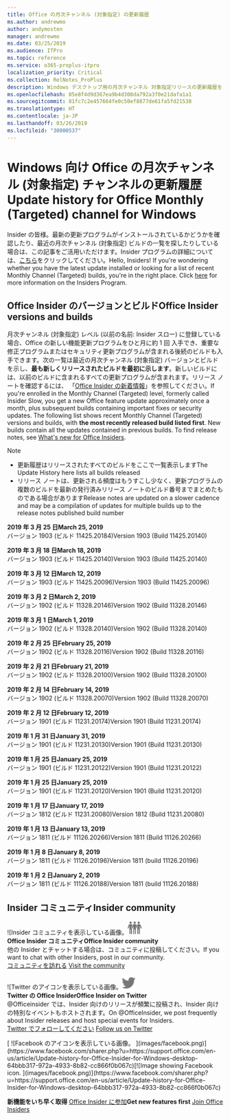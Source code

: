 ```yaml
---
title: Office の月次チャンネル (対象指定) の更新履歴
ms.author: andrewmo
author: andymosten
manager: andrewmo
ms.date: 03/25/2019
ms.audience: ITPro
ms.topic: reference
ms.service: o365-proplus-itpro
localization_priority: Critical
ms.collection: RelNotes_ProPlus
description: Windows デスクトップ用の月次チャンネル 対象指定リリースの更新履歴を Insider の皆様に提供します。
ms.openlocfilehash: 85e8f4d9d367ea9b4d308da792a3f0e21dafa1a1
ms.sourcegitcommit: 81fc7c2e457664fe0c50ef8877de61fa5fd21538
ms.translationtype: HT
ms.contentlocale: ja-JP
ms.lasthandoff: 03/26/2019
ms.locfileid: "30800537"
---
```

# <a name="update-history-for-office-monthly-targeted-channel-for-windows"></a><span data-ttu-id="fc094-103">Windows 向け Office の月次チャンネル (対象指定) チャンネルの更新履歴</span><span class="sxs-lookup"><span data-stu-id="fc094-103">Update history for Office Monthly (Targeted) channel for Windows</span></span>

<span data-ttu-id="fc094-p101">Insider の皆様。最新の更新プログラムがインストールされているかどうかを確認したり、最近の月次チャンネル (対象指定) ビルドの一覧を探したりしている場合は、この記事をご活用いただけます。Insider プログラムの詳細については、[こちら](https://insider.office.com/)をクリックしてください。</span><span class="sxs-lookup"><span data-stu-id="fc094-p101">Hello, Insiders! If you're wondering whether you have the latest update installed or looking for a list of recent Monthly Channel (Targeted) builds, you're in the right place. Click [here](https://insider.office.com/) for more information on the Insiders Program.</span></span>

## <a name="office-insider-versions-and-builds"></a><span data-ttu-id="fc094-107">Office Insider のバージョンとビルド</span><span class="sxs-lookup"><span data-stu-id="fc094-107">Office Insider versions and builds</span></span>

<span data-ttu-id="fc094-p102">月次チャンネル (対象指定) レベル (以前の名前: Insider スロー) に登録している場合、Office の新しい機能更新プログラムをひと月に約 1 回 入手でき、重要な修正プログラムまたはセキュリティ更新プログラムが含まれる後続のビルドも入手できます。次の一覧は最近の月次チャンネル (対象指定) バージョンとビルドを示し、**最も新しくリリースされたビルドを最初に示します**。新しいビルドには、以前のビルドに含まれるすべての更新プログラムが含まれます。リリース ノートを確認するには、 「[Office Insider の新着情報](https://support.office.com/ja-JP/article/what-s-new-for-office-insiders-c152d1e2-96ff-4ce9-8c14-e74e13847a24)」を参照してください。</span><span class="sxs-lookup"><span data-stu-id="fc094-p102">If you're enrolled in the Monthly Channel (Targeted) level, formerly called Insider Slow, you get a new Office feature update approximately once a month, plus subsequent builds containing important fixes or security updates. The following list shows recent Monthly Channel (Targeted) versions and builds, with **the most recently released build listed first**. New builds contain all the updates contained in previous builds. To find release notes, see [What's new for Office Insiders](https://support.office.com/ja-JP/article/what-s-new-for-office-insiders-c152d1e2-96ff-4ce9-8c14-e74e13847a24).</span></span>

> [!NOTE]
> - <span data-ttu-id="fc094-112">更新履歴はリリースされたすべてのビルドをここで一覧表示します</span><span class="sxs-lookup"><span data-stu-id="fc094-112">The Update History here lists all builds released</span></span>
> - <span data-ttu-id="fc094-113">リリース ノートは、更新される頻度はもうすこし少なく、更新プログラムの複数のビルドを最新の発行済みリリース ノートのビルド番号までまとめたものである場合があります</span><span class="sxs-lookup"><span data-stu-id="fc094-113">Release notes are updated on a slower cadence and may be a compilation of updates for multiple builds up to the release notes published build number</span></span>

<span data-ttu-id="fc094-114">**2019 年 3 月 25 日**</span><span class="sxs-lookup"><span data-stu-id="fc094-114">**March 25, 2019**</span></span><br/> <span data-ttu-id="fc094-115">バージョン 1903 (ビルド 11425.20184)</span><span class="sxs-lookup"><span data-stu-id="fc094-115">Version 1903 (Build 11425.20140)</span></span><br/>

<span data-ttu-id="fc094-116">**2019 年 3 月 18 日**</span><span class="sxs-lookup"><span data-stu-id="fc094-116">**March 18, 2019**</span></span><br/> <span data-ttu-id="fc094-117">バージョン 1903 (ビルド 11425.20140)</span><span class="sxs-lookup"><span data-stu-id="fc094-117">Version 1903 (Build 11425.20140)</span></span><br/>

<span data-ttu-id="fc094-118">**2019 年 3 月 12 日**</span><span class="sxs-lookup"><span data-stu-id="fc094-118">**March 12, 2019**</span></span><br/> <span data-ttu-id="fc094-119">バージョン 1903 (ビルド 11425.20096)</span><span class="sxs-lookup"><span data-stu-id="fc094-119">Version 1903 (Build 11425.20096)</span></span><br/>

<span data-ttu-id="fc094-120">**2019 年 3 月 2 日**</span><span class="sxs-lookup"><span data-stu-id="fc094-120">**March 2, 2019**</span></span><br/> <span data-ttu-id="fc094-121">バージョン 1902 (ビルド 11328.20146)</span><span class="sxs-lookup"><span data-stu-id="fc094-121">Version 1902 (Build 11328.20146)</span></span><br/>

<span data-ttu-id="fc094-122">**2019 年 3 月 1 日**</span><span class="sxs-lookup"><span data-stu-id="fc094-122">**March 1, 2019**</span></span><br/> <span data-ttu-id="fc094-123">バージョン 1902 (ビルド 11328.20140)</span><span class="sxs-lookup"><span data-stu-id="fc094-123">Version 1902 (Build 11328.20140)</span></span><br/>

<span data-ttu-id="fc094-124">**2019 年 2 月 25 日**</span><span class="sxs-lookup"><span data-stu-id="fc094-124">**February 25, 2019**</span></span><br/> <span data-ttu-id="fc094-125">バージョン 1902 (ビルド 11328.20116)</span><span class="sxs-lookup"><span data-stu-id="fc094-125">Version 1902 (Build 11328.20116)</span></span><br/>

<span data-ttu-id="fc094-126">**2019 年 2 月 21 日**</span><span class="sxs-lookup"><span data-stu-id="fc094-126">**February 21, 2019**</span></span><br/> <span data-ttu-id="fc094-127">バージョン 1902 (ビルド 11328.20100)</span><span class="sxs-lookup"><span data-stu-id="fc094-127">Version 1902 (Build 11328.20100)</span></span><br/>

<span data-ttu-id="fc094-128">**2019 年 2 月 14 日**</span><span class="sxs-lookup"><span data-stu-id="fc094-128">**February 14, 2019**</span></span><br/> <span data-ttu-id="fc094-129">バージョン 1902 (ビルド 11328.20070)</span><span class="sxs-lookup"><span data-stu-id="fc094-129">Version 1902 (Build 11328.20070)</span></span><br/>

<span data-ttu-id="fc094-130">**2019 年 2 月 12 日**</span><span class="sxs-lookup"><span data-stu-id="fc094-130">**February 12, 2019**</span></span><br/> <span data-ttu-id="fc094-131">バージョン 1901 (ビルド 11231.20174)</span><span class="sxs-lookup"><span data-stu-id="fc094-131">Version 1901 (Build 11231.20174)</span></span><br/>

<span data-ttu-id="fc094-132">**2019 年 1 月 31 日**</span><span class="sxs-lookup"><span data-stu-id="fc094-132">**January 31, 2019**</span></span><br/> <span data-ttu-id="fc094-133">バージョン 1901 (ビルド 11231.20130)</span><span class="sxs-lookup"><span data-stu-id="fc094-133">Version 1901 (Build 11231.20130)</span></span><br/> 

<span data-ttu-id="fc094-134">**2019 年 1 月 25 日**</span><span class="sxs-lookup"><span data-stu-id="fc094-134">**January 25, 2019**</span></span><br/> <span data-ttu-id="fc094-135">バージョン 1901 (ビルド 11231.20122)</span><span class="sxs-lookup"><span data-stu-id="fc094-135">Version 1901 (Build 11231.20122)</span></span><br/> 

<span data-ttu-id="fc094-136">**2019 年 1 月 25 日**</span><span class="sxs-lookup"><span data-stu-id="fc094-136">**January 25, 2019**</span></span><br/> <span data-ttu-id="fc094-137">バージョン 1901 (ビルド 11231.20120)</span><span class="sxs-lookup"><span data-stu-id="fc094-137">Version 1901 (Build 11231.20120)</span></span><br/> 

<span data-ttu-id="fc094-138">**2019 年 1 月 17 日**</span><span class="sxs-lookup"><span data-stu-id="fc094-138">**January 17, 2019**</span></span><br/> <span data-ttu-id="fc094-139">バージョン 1812 (ビルド 11231.20080)</span><span class="sxs-lookup"><span data-stu-id="fc094-139">Version 1812 (Build 11231.20080)</span></span><br/> 

<span data-ttu-id="fc094-140">**2019 年 1 月 13 日**</span><span class="sxs-lookup"><span data-stu-id="fc094-140">**January 13, 2019**</span></span><br/> <span data-ttu-id="fc094-141">バージョン 1811 (ビルド 11126.20266)</span><span class="sxs-lookup"><span data-stu-id="fc094-141">Version 1811 (Build 11126.20266)</span></span><br/>

<span data-ttu-id="fc094-142">**2019 年 1 月 8 日**</span><span class="sxs-lookup"><span data-stu-id="fc094-142">**January 8, 2019**</span></span><br/> <span data-ttu-id="fc094-143">バージョン 1811 (ビルド 11126.20196)</span><span class="sxs-lookup"><span data-stu-id="fc094-143">Version 1811 (build 11126.20196)</span></span><br/> 

<span data-ttu-id="fc094-144">**2019 年 1 月 2 日**</span><span class="sxs-lookup"><span data-stu-id="fc094-144">**January 2, 2019**</span></span><br/> <span data-ttu-id="fc094-145">バージョン 1811 (ビルド 11126.20188)</span><span class="sxs-lookup"><span data-stu-id="fc094-145">Version 1811 (build 11126.20188)</span></span><br/> 


## <a name="insider-community"></a><span data-ttu-id="fc094-146">Insider コミュニティ</span><span class="sxs-lookup"><span data-stu-id="fc094-146">Insider community</span></span>

<span data-ttu-id="fc094-147">![Insider コミュニティを表示している画像。</span><span class="sxs-lookup"><span data-stu-id="fc094-147">![Image showing insider community.</span></span> ](images/insidercommunity.png)<br/>
<span data-ttu-id="fc094-148">**Office Insider コミュニティ**</span><span class="sxs-lookup"><span data-stu-id="fc094-148">**Office Insider community**</span></span><br/> <span data-ttu-id="fc094-149">他の Insider とチャットする場合は、コミュニティに投稿してください。</span><span class="sxs-lookup"><span data-stu-id="fc094-149">If you want to chat with other Insiders, post in our community.</span></span><br/><span data-ttu-id="fc094-150"> 
[コミュニティを訪れる](https://go.microsoft.com/fwlink/?linkid=843493)</span><span class="sxs-lookup"><span data-stu-id="fc094-150"> 
[Visit the community](https://go.microsoft.com/fwlink/?linkid=843493)</span></span><br/> 

<span data-ttu-id="fc094-151">![Twitter のアイコンを表示している画像。</span><span class="sxs-lookup"><span data-stu-id="fc094-151">![Image showing twitter icon.</span></span> ](images/twitter.png)<br/>
<span data-ttu-id="fc094-152">**Twitter の Office Insider**</span><span class="sxs-lookup"><span data-stu-id="fc094-152">**Office Insider on Twitter**</span></span><br/> <span data-ttu-id="fc094-153">@Officeinsider では、Insider 向けのリリースが頻繁に投稿され、Insider 向けの特別なイベントもホストされます。</span><span class="sxs-lookup"><span data-stu-id="fc094-153">On @OfficeInsider, we post frequently about Insider releases and host special events for Insiders.</span></span><br/><span data-ttu-id="fc094-154"> 
[Twitter でフォローしてください](https://go.microsoft.com/fwlink/?linkid=717717)</span><span class="sxs-lookup"><span data-stu-id="fc094-154"> 
[Follow us on Twitter](https://go.microsoft.com/fwlink/?linkid=717717)</span></span><br/> 

<span data-ttu-id="fc094-155">
  [
  ![Facebook のアイコンを表示している画像。 ](images/facebook.png)](https://www.facebook.com/sharer.php?u=https://support.office.com/en-us/article/Update-history-for-Office-Insider-for-Windows-desktop-64bbb317-972a-4933-8b82-cc866f0b067c)</span><span class="sxs-lookup"><span data-stu-id="fc094-155">[![Image showing Facebook icon. ](images/facebook.png)](https://www.facebook.com/sharer.php?u=https://support.office.com/en-us/article/Update-history-for-Office-Insider-for-Windows-desktop-64bbb317-972a-4933-8b82-cc866f0b067c)</span></span>       


<span data-ttu-id="fc094-156">**新機能をいち早く取得**
[Office Insider に参加](https://insider.office.com/)</span><span class="sxs-lookup"><span data-stu-id="fc094-156">**Get new features first**
[Join Office Insiders](https://insider.office.com/)</span></span>
